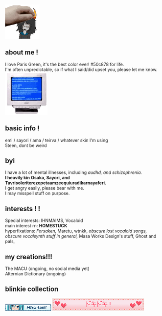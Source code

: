 ![](peak.gif)

## about me !

I love Paris Green, it's the best color ever! #50c878 for life.<br/>
I'm often unpredictable, so if what I said/did upset you, please let me know. ![](bdef385c.gif)

## basic info !

emi / sayori / ama / teirva / whatever skin I'm using<br/>
5teen, dont be weird<br/>

## byi
I have a lot of mental illnesses, including *audhd, and schizophrenia.*<br/>
**I heavily kin Osaka, Sayori, and Tavrisoleriterezepetaamzeequiuradikarnayaferi.** <br/>
I get angry easily, please bear with me.<br/>
I may misspell stuff on purpose.

## interests ! ! 
Special interests: IHNMAIMS, Vocaloid<br/>
main interest rn: **HOMESTUCK**<br/>
hyperfixations: *Forsaken*, Maretu, wtnkk, *obscure lost vocaloid songs, obscure vocalsynth stuff in general,* Masa Works Design's stuff, Ghost and pals, 

## my creations!!!

The MACU (ongoing, no social media yet)<br/>
Alternian Dictionary (ongoing)


## blinkie collection
![](0178-mikuwink2.gif)
![](0249-beatinghearts.gif)


